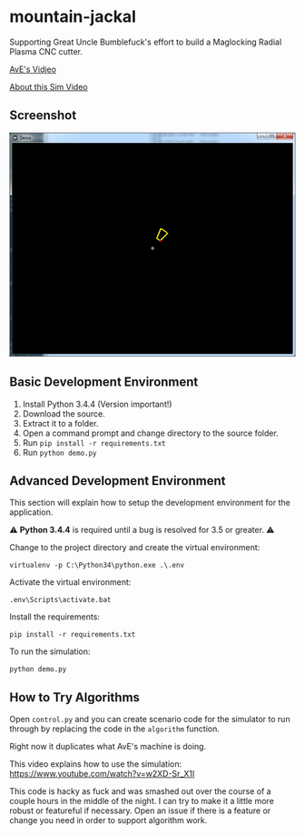 # mountain-jackal

Supporting Great Uncle Bumblefuck's effort to build a Maglocking Radial Plasma CNC cutter.

[AvE's Vidjeo](https://www.youtube.com/watch?v=IllVwt6CRJQ)

[About this Sim Video](https://www.youtube.com/watch?v=w2XD-Sr_X1I)

## Screenshot

![Alt text](screenshot.png?raw=true "Screenshot")

## Basic Development Environment

1. Install Python 3.4.4 (Version important!)
2. Download the source.
3. Extract it to a folder.
4. Open a command prompt and change directory to the source folder.
5. Run `pip install -r requirements.txt`
6. Run `python demo.py`

## Advanced Development Environment

This section will explain how to setup the development environment for the application.

:warning: **Python 3.4.4** is required until a bug is resolved for 3.5 or greater. :warning:

Change to the project directory and create the virtual environment:
```
virtualenv -p C:\Python34\python.exe .\.env
```

Activate the virtual environment:
```
.env\Scripts\activate.bat
```

Install the requirements:
```
pip install -r requirements.txt
```

To run the simulation:
```
python demo.py
```

## How to Try Algorithms

Open `control.py` and you can create scenario code for the simulator to run through by replacing the code in the `algorithm` function.

Right now it duplicates what AvE's machine is doing.

This video explains how to use the simulation: https://www.youtube.com/watch?v=w2XD-Sr_X1I

This code is hacky as fuck and was smashed out over the course of a couple hours in the middle of the night.  I can try to make it a little more robust or featureful if necessary.  Open an issue if there is a feature or change you need in order to support algorithm work.

